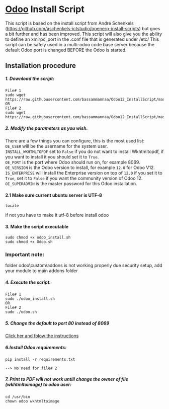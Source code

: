 # [Odoo](https://www.odoo.com "Odoo's Homepage") Install Script

This script is based on the install script from André Schenkels (https://github.com/aschenkels-ictstudio/openerp-install-scripts)
but goes a bit further and has been improved. This script will also give you the ability to define an xmlrpc_port in the .conf file that is generated under /etc/
This script can be safely used in a multi-odoo code base server because the default Odoo port is changed BEFORE the Odoo is started.

## Installation procedure

##### 1. Download the script:
```
File# 1
sudo wget https://raw.githubusercontent.com/bassammannaa/Odoo12_InstallScript/master/odoo_install.sh
OR
File# 2
sudo wget https://raw.githubusercontent.com/bassammannaa/Odoo12_InstallScript/master/Odoo.sh
```
##### 2. Modify the parameters as you wish.
There are a few things you can configure, this is the most used list:<br/>
```OE_USER``` will be the username for the system user.<br/>
```INSTALL_WKHTMLTOPDF``` set to ```False``` if you do not want to install Wkhtmltopdf, if you want to install it you should set it to ```True```.<br/>
```OE_PORT``` is the port where Odoo should run on, for example 8069.<br/>
```OE_VERSION``` is the Odoo version to install, for example ```12.0``` for Odoo V12.<br/>
```IS_ENTERPRISE``` will install the Enterprise version on top of ```12.0``` if you set it to ```True```, set it to ```False``` if you want the community version of Odoo 12.<br/>
```OE_SUPERADMIN``` is the master password for this Odoo installation.<br/>

#### 2.1 Make sure current ubuntu server is UTF-8
```
locale
```
if not you have to make it utf-8 before install odoo

#### 3. Make the script executable
```
sudo chmod +x odoo_install.sh
sudo chmod +x Odoo.sh
```
### Important note:
folder odoo\custom\addons is not working properly due security setup, add your module to main addons folder

##### 4. Execute the script:
```
File# 1
sudo ./odoo_install.sh
OR
File# 2
sudo ./odoo.sh
```
##### 5. Change the default to port 80 instead of 8069
[Click her and folow the instructions](https://github.com/bassammannaa/Odoo12_InstallScript/blob/master/Run%20Odoo%20on%20port%2080%20instead%20of%208069)


##### 6.Install Odoo requirements:
```
pip install -r requirements.txt

--> No need for file# 2
```

##### 7. Print to PDF will not work untill change the owner of file (wkhtmltoimage) to odoo user:
```
cd /usr/bin
chown odoo wkhtmltoimage
```
